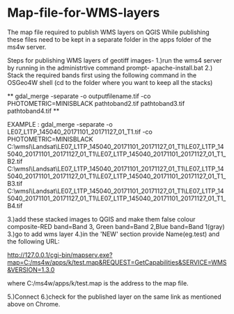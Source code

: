 # Map-file-for-WMS-layers
The map file required to publish WMS layers  on QGIS
While publishing these files need to be kept in a separate folder in the apps folder of the ms4w server.

Steps for publishing WMS layers of geotiff images-
1.)run the wms4 server by running in the administrtive command prompt- 
apache-install.bat
2.) Stack the required bands first using the following command in the OSGeo4W shell
(cd to the folder where you want to keep all the stacks)


**
gdal_merge -separate -o outputfilename.tif -co PHOTOMETRIC=MINISBLACK pathtoband2.tif pathtoband3.tif pathtoband4.tif
**


EXAMPLE : gdal_merge -separate -o LE07_L1TP_145040_20171101_20171127_01_T1.tif -co PHOTOMETRIC=MINISBLACK C:\wmsl\Landsat\LE07_L1TP_145040_20171101_20171127_01_T1\LE07_L1TP_145040_20171101_20171127_01_T1\LE07_L1TP_145040_20171101_20171127_01_T1_B2.tif C:\wmsl\Landsat\LE07_L1TP_145040_20171101_20171127_01_T1\LE07_L1TP_145040_20171101_20171127_01_T1\LE07_L1TP_145040_20171101_20171127_01_T1_B3.tif C:\wmsl\Landsat\LE07_L1TP_145040_20171101_20171127_01_T1\LE07_L1TP_145040_20171101_20171127_01_T1\LE07_L1TP_145040_20171101_20171127_01_T1_B4.tif


3.)add these stacked images to QGIS and make them false colour composite-RED band=Band 3, Green band=Band 2,Blue band=Band 1(gray)
3.)go to add wms layer
4.)in the 'NEW' section provide Name(eg.test) and the following URL:

http://127.0.0.1/cgi-bin/mapserv.exe?map=C:/ms4w/apps/k/test.map&REQUEST=GetCapabilities&SERVICE=WMS&VERSION=1.3.0

where C:/ms4w/apps/k/test.map is the address to the map file.

5.)Connect
6.)check for the published layer on the same link as mentioned above on Chrome.
